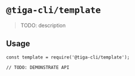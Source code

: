 # `@tiga-cli/template`

> TODO: description

## Usage

```
const template = require('@tiga-cli/template');

// TODO: DEMONSTRATE API
```
